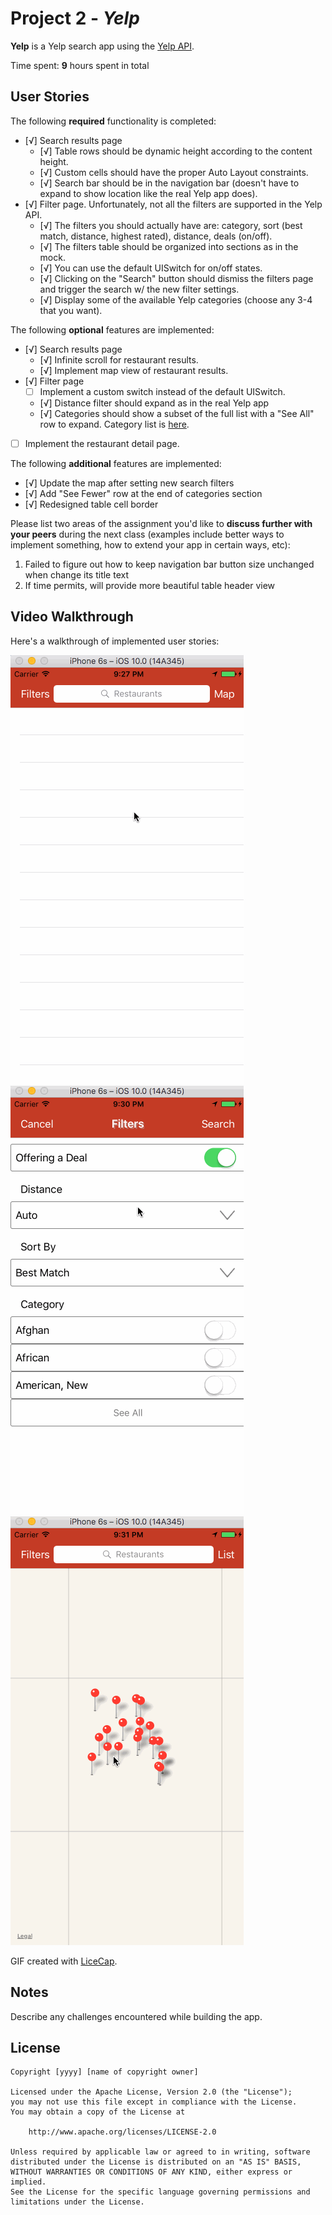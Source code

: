 # Project 2 - *Yelp*

**Yelp** is a Yelp search app using the [Yelp API](http://www.yelp.com/developers/documentation/v2/search_api).

Time spent: **9** hours spent in total

## User Stories

The following **required** functionality is completed:

- [√] Search results page
   - [√] Table rows should be dynamic height according to the content height.
   - [√] Custom cells should have the proper Auto Layout constraints.
   - [√] Search bar should be in the navigation bar (doesn't have to expand to show location like the real Yelp app does).
- [√] Filter page. Unfortunately, not all the filters are supported in the Yelp API.
   - [√] The filters you should actually have are: category, sort (best match, distance, highest rated), distance, deals (on/off).
   - [√] The filters table should be organized into sections as in the mock.
   - [√] You can use the default UISwitch for on/off states.
   - [√] Clicking on the "Search" button should dismiss the filters page and trigger the search w/ the new filter settings.
   - [√] Display some of the available Yelp categories (choose any 3-4 that you want).

The following **optional** features are implemented:

- [√] Search results page
   - [√] Infinite scroll for restaurant results.
   - [√] Implement map view of restaurant results.
- [√] Filter page
   - [ ] Implement a custom switch instead of the default UISwitch.
   - [√] Distance filter should expand as in the real Yelp app
   - [√] Categories should show a subset of the full list with a "See All" row to expand. Category list is [here](http://www.yelp.com/developers/documentation/category_list).
- [ ] Implement the restaurant detail page.

The following **additional** features are implemented:

- [√] Update the map after setting new search filters
- [√] Add "See Fewer" row at the end of categories section
- [√] Redesigned table cell border

Please list two areas of the assignment you'd like to **discuss further with your peers** during the next class (examples include better ways to implement something, how to extend your app in certain ways, etc):

1. Failed to figure out how to keep navigation bar button size unchanged when change its title text
2. If time permits, will provide more beautiful table header view

## Video Walkthrough

Here's a walkthrough of implemented user stories:

<img src='https://github.com/kaileding/iOS_Yelp/blob/master/demo1.gif' title='business view operations' width='' alt='Video Walkthrough' />
<img src='https://github.com/kaileding/iOS_Yelp/blob/master/demo2.gif' title='filter setting operations' width='' alt='Video Walkthrough' />
<img src='https://github.com/kaileding/iOS_Yelp/blob/master/demo3.gif' title='filter on map operations' width='' alt='Video Walkthrough' />

GIF created with [LiceCap](http://www.cockos.com/licecap/).

## Notes

Describe any challenges encountered while building the app.

## License

    Copyright [yyyy] [name of copyright owner]

    Licensed under the Apache License, Version 2.0 (the "License");
    you may not use this file except in compliance with the License.
    You may obtain a copy of the License at

        http://www.apache.org/licenses/LICENSE-2.0

    Unless required by applicable law or agreed to in writing, software
    distributed under the License is distributed on an "AS IS" BASIS,
    WITHOUT WARRANTIES OR CONDITIONS OF ANY KIND, either express or implied.
    See the License for the specific language governing permissions and
    limitations under the License.
